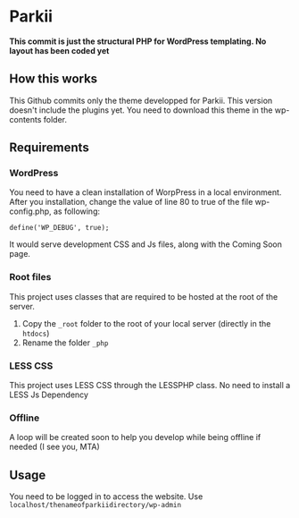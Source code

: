 # Parkii
**This commit is just the structural PHP for WordPress templating. No layout has been coded yet**

## How this works
This Github commits only the theme developped for Parkii. This version doesn't include the plugins yet. You need to download this theme in the wp-contents folder.

## Requirements
### WordPress
You need to have a clean installation of WorpPress in a local environment. 
After you installation, change the value of line 80 to true of the file wp-config.php, as following:
```
define('WP_DEBUG', true);
```
It would serve development CSS and Js files, along with the Coming Soon page.

### Root files
This project uses classes that are required to be hosted at the root of the server. 
1. Copy the ```_root``` folder to the root of your local server (directly in the ```htdocs```)
2. Rename the folder ```_php```

### LESS CSS
This project uses LESS CSS through the LESSPHP class. No need to install a LESS Js Dependency

### Offline
A loop will be created soon to help you develop while being offline if needed (I see you, MTA)

## Usage
You need to be logged in to access the website. Use ```localhost/thenameofparkiidirectory/wp-admin```
